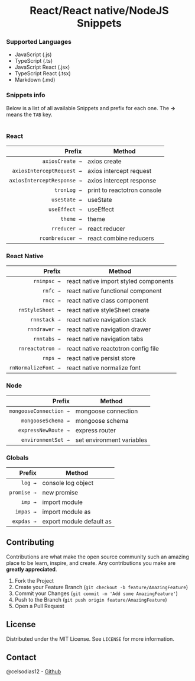 <!-- PROJECT LOGO -->
<br />
<p align="center">
  <h1 align="center">React/React native/NodeJS Snippets</h1>
</p>

### Supported Languages

- JavaScript (.js)
- TypeScript (.ts)
- JavaScript React (.jsx)
- TypeScript React (.tsx)
- Markdown (.md)

### Snippets info

Below is a list of all available Snippets and prefix for each one. The **→** means the `TAB` key.
<br/>
<br/>

### React

|                     Prefix | Method                      |
| -------------------------: | --------------------------- |
|            `axiosCreate →` | axios create                |
|  `axiosInterceptRequest →` | axios intercept request     |
| `axiosInterceptResponse →` | axios intercept response    |
|                `tronLog →` | print to reactotron console |
|               `useState →` | useState                    |
|              `useEffect →` | useEffect                   |
|                  `theme →` | theme                       |
|               `rreducer →` | react reducer               |
|           `rcombreducer →` | react combine reducers      |

### React Native

|              Prefix | Method                                |
| ------------------: | ------------------------------------- |
|         `rnimpsc →` | react native import styled components |
|            `rnfc →` | react native functional component     |
|            `rncc →` | react native class component          |
|    `rnStyleSheet →` | react native styleSheet create        |
|        `rnnstack →` | react native navigation stack         |
|       `rnndrawer →` | react native navigation drawer        |
|         `rnntabs →` | react native navigation tabs          |
|    `rnreactotron →` | react native reactotron config file   |
|            `rnps →` | react native persist store            |
| `rnNormalizeFont →` | react native normalize font           |

### Node

|                 Prefix | Method                    |
| ---------------------: | ------------------------- |
| `mongooseConnection →` | mongoose connection       |
|     `mongooseSchema →` | mongoose schema           |
|    `expressNewRoute →` | express router            |
|     `environmentSet →` | set environment variables |

### Globals

|      Prefix | Method                   |
| ----------: | ------------------------ |
|     `log →` | console log object       |
| `promise →` | new promise              |
|     `imp →` | import module            |
|   `impas →` | import module as         |
|  `expdas →` | export module default as |

<!-- CONTRIBUTING -->

## Contributing

Contributions are what make the open source community such an amazing place to be learn, inspire, and create. Any contributions you make are **greatly appreciated**.

1. Fork the Project
2. Create your Feature Branch (`git checkout -b feature/AmazingFeature`)
3. Commit your Changes (`git commit -m 'Add some AmazingFeature'`)
4. Push to the Branch (`git push origin feature/AmazingFeature`)
5. Open a Pull Request

<!-- LICENSE -->

## License

Distributed under the MIT License. See `LICENSE` for more information.

<!-- CONTACT -->

## Contact

@celsodias12 - [Github](https://github.com/celsodias12)
